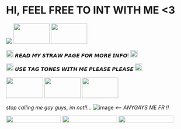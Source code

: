 # **HI, FEEL FREE TO INT WITH ME  <3**

<img src="https://images-wixmp-ed30a86b8c4ca887773594c2.wixmp.com/f/d7f0627c-ea8e-4f37-a6d6-f0f7b9ea25af/d6c08to-7f34685d-89af-4475-b4d5-30f096949c6c.gif?token=eyJ0eXAiOiJKV1QiLCJhbGciOiJIUzI1NiJ9.eyJzdWIiOiJ1cm46YXBwOjdlMGQxODg5ODIyNjQzNzNhNWYwZDQxNWVhMGQyNmUwIiwiaXNzIjoidXJuOmFwcDo3ZTBkMTg4OTgyMjY0MzczYTVmMGQ0MTVlYTBkMjZlMCIsIm9iaiI6W1t7InBhdGgiOiJcL2ZcL2Q3ZjA2MjdjLWVhOGUtNGYzNy1hNmQ2LWYwZjdiOWVhMjVhZlwvZDZjMDh0by03ZjM0Njg1ZC04OWFmLTQ0NzUtYjRkNS0zMGYwOTY5NDljNmMuZ2lmIn1dXSwiYXVkIjpbInVybjpzZXJ2aWNlOmZpbGUuZG93bmxvYWQiXX0.2nuhe7shosYbaHrHWISCrchVR807K_-5J-jsUNWtVDg" width="" height="" /> <img src="http://orig04.deviantart.net/1a79/f/2014/042/b/c/paswg_stamp_by_sunnstamp-d763ekp.gif" width="99" height="56" /> <img src="https://images-wixmp-ed30a86b8c4ca887773594c2.wixmp.com/f/8467d703-a4ec-46f5-b912-547dcc1098e4/d81j9pv-fea765e0-a402-405c-afe0-68d656b2f8e8.gif?token=eyJ0eXAiOiJKV1QiLCJhbGciOiJIUzI1NiJ9.eyJzdWIiOiJ1cm46YXBwOjdlMGQxODg5ODIyNjQzNzNhNWYwZDQxNWVhMGQyNmUwIiwiaXNzIjoidXJuOmFwcDo3ZTBkMTg4OTgyMjY0MzczYTVmMGQ0MTVlYTBkMjZlMCIsIm9iaiI6W1t7InBhdGgiOiJcL2ZcLzg0NjdkNzAzLWE0ZWMtNDZmNS1iOTEyLTU0N2RjYzEwOThlNFwvZDgxajlwdi1mZWE3NjVlMC1hNDAyLTQwNWMtYWZlMC02OGQ2NTZiMmY4ZTguZ2lmIn1dXSwiYXVkIjpbInVybjpzZXJ2aWNlOmZpbGUuZG93bmxvYWQiXX0.37hgiKOuasH2qXa0XXhhORpVAOeYJqd3GXxMoQz1_Pg" width="99" height="56" />

<img src="https://watermelon.crd.co/assets/images/gallery02/f723053f.gif?v=6332de85" width="20" height="20" /> 𝙍𝙀𝘼𝘿 𝙈𝙔 𝙎𝙏𝙍𝘼𝙒 𝙋𝘼𝙂𝙀 𝙁𝙊𝙍 𝙈𝙊𝙍𝙀 𝙄𝙉𝙁𝙊! <img src="https://yokai.crd.co/assets/images/gallery06/ad59e849.gif?v=b4df531c" width="20" height="20" />


<img src="https://watermelon.crd.co/assets/images/gallery02/8362e638.gif?v=6332de85" width="20" height="20" /> 𝙐𝙎𝙀 𝙏𝘼𝙂 𝙏𝙊𝙉𝙀𝙎 𝙒𝙄𝙏𝙃 𝙈𝙀 𝙋𝙇𝙀𝘼𝙎𝙀 𝙋𝙇𝙀𝘼𝙎𝙀 <img src="https://watermelon.crd.co/assets/images/gallery02/7f559d38.gif?v=6332de85" width="20" height="20" />


<img src="https://64.media.tumblr.com/818378f88ae4206978b8d39d3ac3cda7/22d8a54ae638ba1a-1d/s250x400/b8ddf8643b34990c37442f23b4df81fc29b53bc0.gifv" width="101" height="57" /> <img src="https://64.media.tumblr.com/79e44a403de95f61fcba56573fc94d4c/22d8a54ae638ba1a-92/s100x200/ad5ced6cf65f1406618bb6a64d81dc5f0ff36eec.gifv" width="99" height="56" /> <img src="https://64.media.tumblr.com/5941e4e1284abf48f9ae50a64c74a6d9/22d8a54ae638ba1a-a5/s100x200/e561e01b795ec506449ac64dad9704d1c1a726af.gifv" width="99" height="56" />


*stop calling me gay guys, im not!!...* ![image](https://github.com/Flamesiii/Flamesiii/assets/134642966/b498160b-7a15-4dca-8b2b-5d8d297ff3f3) <-- *ANYGAYS ME FR !!*

<img src="https://64.media.tumblr.com/95aca439469a747b3420e70ffdc7b5e2/4be23a7da10acc3b-dc/s250x400/fff6aa5ff629b9cc4e619c1a9119beab59c80876.gifv" width="150" height="20" /> <img src="https://funshinesblinkies.carrd.co/assets/images/gallery06/1a5f0bad.gif?v=faca5e6c" width="150" height="20" />
<img src="https://watermelon.crd.co/assets/images/gallery21/be9762ad.gif?v=6332de85" width="150" height="20" />







<!---
Flamesiii/Flamesiii is a ✨ special ✨ repository because its `README.md` (this file) appears on your GitHub profile.
You can click the Preview link to take a look at your changes.
--->
